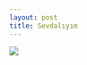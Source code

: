 ```yaml
---
layout: post
title: Sevdalıyım
---
```


![]({http://gifgalaksi.com/upload/tumblr_mlg2n2EE5c1qaz0qto1_400.gif)

